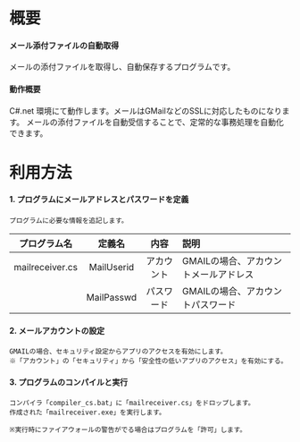 # 概要

#### メール添付ファイルの自動取得

メールの添付ファイルを取得し、自動保存するプログラムです。

#### 動作概要

C#.net 環境にて動作します。メールはGMailなどのSSLに対応したものになります。
メールの添付ファイルを自動受信することで、定常的な事務処理を自動化できます。

# 利用方法

#### 1. プログラムにメールアドレスとパスワードを定義

    プログラムに必要な情報を追記します。
    
| プログラム名 | 定義名 | 内容 | 説明 |
|:---:|:---:|:---:|:---|
|mailreceiver.cs |MailUserid |アカウント |GMAILの場合、アカウントメールアドレス |
|                |MailPasswd |パスワード |GMAILの場合、アカウントパスワード     |

#### 2. メールアカウントの設定

    GMAILの場合、セキュリティ設定からアプリのアクセスを有効にします。
    ※「アカウント」の「セキュリティ」から「安全性の低いアプリのアクセス」を有効にする。

#### 3. プログラムのコンパイルと実行

    コンパイラ「compiler_cs.bat」に「mailreceiver.cs」をドロップします。
    作成された「mailreceiver.exe」を実行します。

    ※実行時にファイアウォールの警告がでる場合はプログラムを「許可」します。

